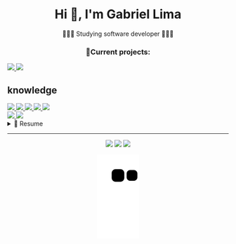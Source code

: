 <h1 align="center">Hi 👋, I'm Gabriel Lima</h1> 

<p align="center"> 👨🏻‍💻 Studying software developer 👨🏻‍💻</p> 



<h3 align="center">🧠Current projects:</h3>
     
<a href="https://github.com/IgorcBraz/Buscafe">
  <img src="https://github-readme-stats.vercel.app/api/pin/?username=IgorcBraz&repo=Buscafe&amp;theme=blueberry" style="width:350px"/>
</a>
<a href="https://github.com/Gabriel-limadev/Invasao-Alienigena">
  <img src="https://github-readme-stats.vercel.app/api/pin/?username=Gabriel-limadev&repo=Invasao-Alienigena&amp;theme=blueberry" style="width:350px"/>
</a>

<br>

<h2>knowledge</h2>
<a href="https://www.python.org/">
  <img src="https://img.shields.io/badge/Python-3776AB?style=for-the-badge&logo=python&logoColor=white"/>
</a>
<a href="https://www.djangoproject.com/">
  <img src="https://img.shields.io/badge/Django-092E20?style=for-the-badge&logo=django&logoColor=white"/>
</a>
<a href="https://developer.mozilla.org/pt-BR/docs/Web/JavaScript">
  <img src="https://img.shields.io/badge/JavaScript-323330?style=for-the-badge&logo=javascript&logoColor=F7DF1E"/>
</a>
<a href="https://reactnative.dev/">
  <img src="https://img.shields.io/badge/React_Native-20232A?style=for-the-badge&logo=react&logoColor=61DAFB"/>
</a>
<a href="https://www.mysql.com/">
  <img src="https://img.shields.io/badge/MySQL-00000F?style=for-the-badge&logo=mysql&logoColor=white"/>
</a> <br>

<a href="https://code.visualstudio.com/">
  <img src="https://img.shields.io/badge/Visual_Studio_Code-0078D4?style=for-the-badge&logo=visual%20studio%20code&logoColor=white"/>
</a>
<a href="https://www.jetbrains.com/pt-br/pycharm/">
  <img src="https://img.shields.io/badge/PyCharm-000000.svg?&style=for-the-badge&logo=PyCharm&logoColor=white"/>
</a>


<details>
  <summary>📃 Resume</summary>

- 📖 **Software Developer**\
📆 2021 - 2022\
📍 **Escola Técnica Estadual** - Embu das Artes (SP), Brazil

## Experience

<img align="right" src="https://img.shields.io/badge/Windows-0078D6?style=for-the-badge&logo=windows&logoColor=white" />

- 👨‍💻 **Technical Support**\
📆 2021 - moment\
📍 **Young apprentice** - São Paulo/SP, Brazil
</details>
  <hr>
  
<div align="center">
  <a href="https://instagram.com/gabriel_vituu" rel="nofollow"><img src="https://img.shields.io/badge/Instagram-E4405F?style=for-the-badge&logo=instagram&logoColor=white"></a>
  <a href="https://discord.com/channels/@GabrielVitu" rel="nofollow"><img src="https://img.shields.io/badge/Discord-7289DA?style=for-the-badge&logo=discord&logoColor=white"></a>
  <a href="https://www.linkedin.com/in/gabriellimadev/" rel="nofollow"><img src="https://img.shields.io/badge/LinkedIn-0077B5?style=for-the-badge&logo=linkedin&logoColor=white"</a>
</div>

<div align="center">
<p>
  <a target="_blank" rel="noopener noreferrer" href="https://github.com/rafaballerini/rafaballerini/blob/output/github-contribution-grid-snake.svg"><img src="https://github.com/rafaballerini/rafaballerini/raw/output/github-contribution-grid-snake.svg" alt="Snake animation" style="max-width:100%;"></a>
</p>
</div>
